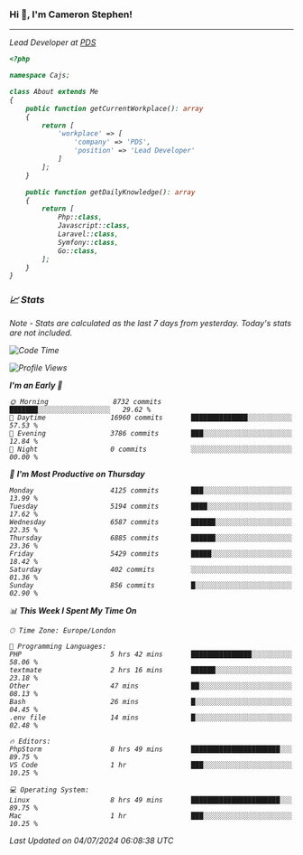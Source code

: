 ### Hi 👋, I'm Cameron Stephen!
<hr>
<p><em>Lead Developer at <a href="https://prindatasolutions.co.uk">PDS</a></p>


```php
<?php

namespace Cajs;

class About extends Me
{
    public function getCurrentWorkplace(): array
    {
        return [
            'workplace' => [
                'company' => 'PDS',
                'position' => 'Lead Developer'
            ]
        ];
    }

    public function getDailyKnowledge(): array
    {
        return [
            Php::class,
            Javascript::class,
            Laravel::class,
            Symfony::class,
            Go::class,
        ];
    }
}
```

### 📈 Stats
<p><em>Note - Stats are calculated as the last 7 days from yesterday. Today's stats are not included.</em></p>


<!--START_SECTION:waka-->
![Code Time](http://img.shields.io/badge/Code%20Time-3%2C865%20hrs%2026%20mins-blue)

![Profile Views](http://img.shields.io/badge/Profile%20Views-0-blue)

**I'm an Early 🐤** 

```text
🌞 Morning                8732 commits        ███████░░░░░░░░░░░░░░░░░░   29.62 % 
🌆 Daytime                16960 commits       ██████████████░░░░░░░░░░░   57.53 % 
🌃 Evening                3786 commits        ███░░░░░░░░░░░░░░░░░░░░░░   12.84 % 
🌙 Night                  0 commits           ░░░░░░░░░░░░░░░░░░░░░░░░░   00.00 % 
```
📅 **I'm Most Productive on Thursday** 

```text
Monday                   4125 commits        ███░░░░░░░░░░░░░░░░░░░░░░   13.99 % 
Tuesday                  5194 commits        ████░░░░░░░░░░░░░░░░░░░░░   17.62 % 
Wednesday                6587 commits        ██████░░░░░░░░░░░░░░░░░░░   22.35 % 
Thursday                 6885 commits        ██████░░░░░░░░░░░░░░░░░░░   23.36 % 
Friday                   5429 commits        █████░░░░░░░░░░░░░░░░░░░░   18.42 % 
Saturday                 402 commits         ░░░░░░░░░░░░░░░░░░░░░░░░░   01.36 % 
Sunday                   856 commits         █░░░░░░░░░░░░░░░░░░░░░░░░   02.90 % 
```


📊 **This Week I Spent My Time On** 

```text
🕑︎ Time Zone: Europe/London

💬 Programming Languages: 
PHP                      5 hrs 42 mins       ███████████████░░░░░░░░░░   58.06 % 
textmate                 2 hrs 16 mins       ██████░░░░░░░░░░░░░░░░░░░   23.18 % 
Other                    47 mins             ██░░░░░░░░░░░░░░░░░░░░░░░   08.13 % 
Bash                     26 mins             █░░░░░░░░░░░░░░░░░░░░░░░░   04.45 % 
.env file                14 mins             █░░░░░░░░░░░░░░░░░░░░░░░░   02.48 % 

🔥 Editors: 
PhpStorm                 8 hrs 49 mins       ██████████████████████░░░   89.75 % 
VS Code                  1 hr                ███░░░░░░░░░░░░░░░░░░░░░░   10.25 % 

💻 Operating System: 
Linux                    8 hrs 49 mins       ██████████████████████░░░   89.75 % 
Mac                      1 hr                ███░░░░░░░░░░░░░░░░░░░░░░   10.25 % 
```


 Last Updated on 04/07/2024 06:08:38 UTC
<!--END_SECTION:waka-->
